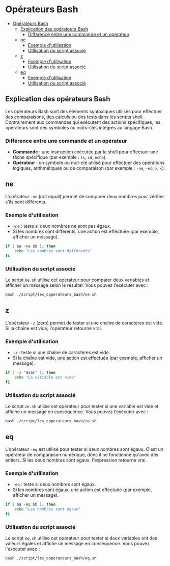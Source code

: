 # Opérateurs Bash

- [Opérateurs Bash](#opérateurs-bash)
	- [Explication des opérateurs Bash](#explication-des-opérateurs-bash)
		- [Différence entre une commande et un opérateur](#différence-entre-une-commande-et-un-opérateur)
	- [ne](#ne)
		- [Exemple d'utilisation](#exemple-dutilisation)
		- [Utilisation du script associé](#utilisation-du-script-associé)
	- [z](#z)
		- [Exemple d'utilisation](#exemple-dutilisation-1)
		- [Utilisation du script associé](#utilisation-du-script-associé-1)
	- [eq](#eq)
		- [Exemple d'utilisation](#exemple-dutilisation-2)
		- [Utilisation du script associé](#utilisation-du-script-associé-2)

## Explication des opérateurs Bash

Les opérateurs Bash sont des éléments syntaxiques utilisés pour effectuer des comparaisons, des calculs ou des tests dans les scripts shell. Contrairement aux commandes qui exécutent des actions spécifiques, les opérateurs sont des symboles ou mots-clés intégrés au langage Bash.

### Différence entre une commande et un opérateur

- **Commande** : une instruction exécutée par le shell pour effectuer une tâche spécifique (par exemple : `ls`, `cd`, `echo`).
- **Opérateur** : un symbole ou mot-clé utilisé pour effectuer des opérations logiques, arithmétiques ou de comparaison (par exemple : `-ne`, `-eq`, `>`, `<`).

## ne

L'opérateur `-ne` (not equal) permet de comparer deux nombres pour vérifier s'ils sont différents.

### Exemple d'utilisation

- `-ne` : teste si deux nombres ne sont pas égaux.
- Si les nombres sont différents, une action est effectuée (par exemple, afficher un message).

```bash
if [ $a -ne $b ]; then
    echo "Les nombres sont différents"
fi
```

### Utilisation du script associé

Le script `ne.sh` utilise cet opérateur pour comparer deux variables et afficher un message selon le résultat. Vous pouvez l'exécuter avec :

```bash
bash ./script/les_opperateurs_bash/ne.sh
```

## z

L'opérateur `-z` (zero) permet de tester si une chaîne de caractères est vide. Si la chaîne est vide, l'opérateur retourne vrai.

### Exemple d'utilisation

- `-z` : teste si une chaîne de caractères est vide.
- Si la chaîne est vide, une action est effectuée (par exemple, afficher un message).

```bash
if [ -z "$var" ]; then
    echo "La variable est vide"
fi
```

### Utilisation du script associé

Le script `ze.sh` utilise cet opérateur pour tester si une variable est vide et affiche un message en conséquence. Vous pouvez l'exécuter avec :

```bash
bash ./script/les_opperateurs_bash/ze.sh
```

## eq

L'opérateur `-eq` est utilisé pour tester si deux nombres sont égaux. C'est un opérateur de comparaison numérique, donc il ne fonctionne qu'avec des entiers. Si les deux nombres sont égaux, l'expression retourne vrai.

### Exemple d'utilisation

- `-eq` : teste si deux nombres sont égaux.
- Si les nombres sont égaux, une action est effectuée (par exemple, afficher un message).

```bash
if [ $a -eq $b ]; then
    echo "Les nombres sont égaux"
fi
```

### Utilisation du script associé

Le script `eq.sh` utilise cet opérateur pour tester si deux variables ont des valeurs égales et affiche un message en conséquence. Vous pouvez l'exécuter avec :

```bash
bash ./script/les_opperateurs_bash/eq.sh
```